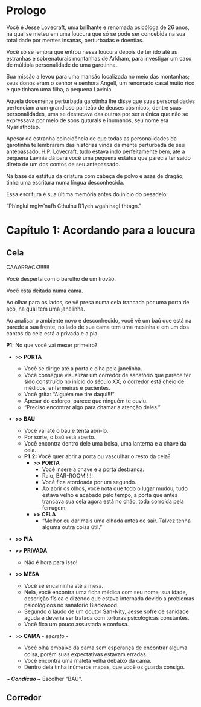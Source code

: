 # Prologo

Você é Jesse Lovecraft, uma brilhante e renomada psicóloga de 26 anos, na qual se meteu em uma loucura que só se pode ser concebida na sua totalidade por mentes insanas, perturbadas e doentias.

Você só se lembra que entrou nessa loucura depois de ter ido até as estranhas e sobrenaturais montanhas de Arkham, para investigar um caso de múltipla personalidade de uma garotinha.

Sua missão a levou para uma mansão localizada no meio das montanhas; seus donos eram o senhor e senhora Angell, um renomado casal muito rico e que tinham uma filha, a pequena Lavinia.

Aquela docemente perturbada garotinha lhe disse que suas personalidades pertenciam a um grandioso panteão de deuses cósmicos; dentre suas personalidades, uma se destacava das outras por ser a única que não se expressava por meio de sons guturais e inumanos, seu nome era Nyarlathotep.

Apesar da estranha coincidência de que todas as personalidades da garotinha te lembrarem das histórias vinda da mente perturbada de seu antepassado, H.P. Lovecraft, tudo estava indo perfeitamente bem, até a pequena Lavinia dá para você uma pequena estátua que parecia ter saído direto de um dos contos de seu antepassado.

Na base da estátua da criatura com cabeça de polvo e asas de dragão, tinha uma escritura numa língua desconhecida.

Essa escritura é sua última memória antes do início do pesadelo:

“Ph’nglui mglw’nafh Cthulhu R’lyeh wgah’nagl fhtagn.”

# Capítulo 1: Acordando para a loucura

## Cela

CAAARRACK!!!!!!!

Você desperta com o barulho de um trovão.

Você está deitada numa cama.

Ao olhar para os lados, se vê presa numa cela trancada por uma porta de aço, na qual tem uma janelinha.

Ao analisar o ambiente novo e desconhecido, você vê um baú que está na parede a sua frente, no lado de sua cama tem uma mesinha e em um dos cantos da cela está a privada e a pia.

**P1:** No que você vai mexer primeiro?

- **>> PORTA**
	- Você se dirige até a porta e olha pela janelinha.
	- Você consegue visualizar um corredor de sanatório que parece ter sido construído no início do século XX; o corredor está cheio de médicos, enfermeiras e pacientes.
	- Você grita: “Alguém me tire daqui!!!”
	- Apesar do esforço, parece que ninguém te ouviu.
	- “Preciso encontrar algo para chamar a atenção deles.”

- **>> BAU**
	- Você vai até o baú e tenta abri-lo.
	- Por sorte, o baú está aberto.
	- Você encontra dentro dele uma bolsa, uma lanterna e a chave da cela.
	- **P1.2:** Você quer abrir a porta ou vasculhar o resto da cela?
		- **>> PORTA**
			- Você insere a chave e a porta destranca.
			- Raio, BAR-ROOM!!!!!
			- Você fica atordoada por um segundo.
			- Ao abrir os olhos, você nota que todo o lugar mudou; tudo estava velho e acabado pelo tempo, a porta que antes trancava sua cela agora está no chão, toda corroída pela ferrugem.
		- **>> CELA**
			- “Melhor eu dar mais uma olhada antes de sair. Talvez tenha alguma outra coisa útil.”
- **>> PIA**
- **>> PRIVADA**
	- Não é hora para isso!
- **>> MESA**
	- Você se encaminha até a mesa.
	- Nela, você encontra uma ficha médica com seu nome, sua idade, descrição física e dizendo que estava internada devido a problemas psicológicos no sanatório Blackwood.
	- Segundo o laudo de um doutor San-Nity, Jesse sofre de sanidade aguda e deveria ser tratada com torturas psicológicas constantes.
	- Você fica um pouco assustada e confusa.
- **>> CAMA** _- secreto -_
	- Você olha embaixo da cama sem esperança de encontrar alguma coisa, porém suas expectativas estavam erradas.
	- Você encontra uma maleta velha debaixo da cama.
	- Dentro dela tinha inúmeros mapas, que você os guarda consigo.

_**~ Condicao ~**_ Escolher "BAU".

## Corredor
